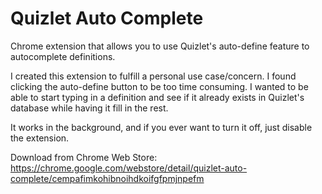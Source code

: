 Quizlet Auto Complete
=====================

Chrome extension that allows you to use Quizlet's auto-define feature to autocomplete definitions.

I created this extension to fulfill a personal use case/concern. I found clicking the auto-define
button to be too time consuming. I wanted to be able to start typing in a definition and see if it
already exists in Quizlet's database while having it fill in the rest.

It works in the background, and if you ever want to turn it off, just disable the extension.

Download from Chrome Web Store:
https://chrome.google.com/webstore/detail/quizlet-auto-complete/cempafimkohibnoihdkoifgfpmjnpefm